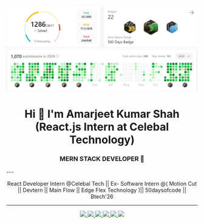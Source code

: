 ![My Profile Stats](assets/LeetCode1.jpg)
![My Profile Stats](assets/LeetCode.jpg)

<h1 align="center">Hi 👋 I'm Amarjeet Kumar Shah (React.js Intern at Celebal Technology)</h1>

<h3 align="center">MERN STACK DEVELOPER 💯</h3>
---
<p align="center">
React Developer Intern @Celebal Tech || Ex- Software Intern @( Motion Cut || Devtern || Main Flow || Edge Flex Technology )|| 50daysofcode || Btech'26
</p>

---

<p align="center">
  <a href="https://youtube.com/" target="_blank">
    <img src="https://img.shields.io/badge/YOUTUBE-FF0000?style=for-the-badge&logo=youtube&logoColor=white" />
  </a>
  <a href="https://linkedin.com/" target="_blank">
    <img src="https://img.shields.io/badge/LINKEDIN-0A66C2?style=for-the-badge&logo=linkedin&logoColor=white" />
  </a>
  <a href="https://github.com/" target="_blank">
    <img src="https://img.shields.io/badge/GITHUB-171515?style=for-the-badge&logo=github&logoColor=white" />
  </a>
  <a href="https://twitter.com/" target="_blank">
    <img src="https://img.shields.io/badge/TWITTER-1DA1F2?style=for-the-badge&logo=twitter&logoColor=white" />
  </a>
  <a href="https://topmate.io/" target="_blank">
    <img src="https://img.shields.io/badge/TOPMATE-00C776?style=for-the-badge&logo=&logoColor=white" />
  </a>
  <a href="mailto:example@example.com">
    <img src="https://img.shields.io/badge/EMAIL-D44638?style=for-the-badge&logo=gmail&logoColor=white" />
  </a>
</p>
